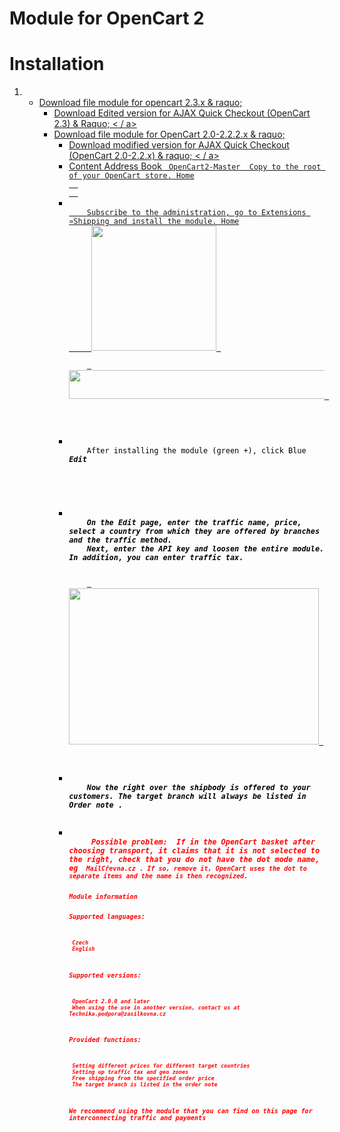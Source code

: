 # Module for OpenCart 2
# Installation
<ol style = "color: black;">
  <li>
    <Ul>
      <li> <a href="https://github.com/zasilkovna/opencart2/archive/opencart2.zip"> Download file module for opencart 2.3.x & raquo; </a>
      <Ul>
      <li> <a href="https://github.com/zasilvnovna/opencart2/archive/ajax-quick-check-check-opencart2.3.zip"> Download Edited version for AJAX Quick Checkout (OpenCart 2.3) & Raquo; < / a> </ li>
      </ ul>
      </ li>
      <li> <a href="https://github.com/zasilkovnna/opencart2/archive/master.zip"> Download file module for OpenCart 2.0-2.2.2.x & raquo; </a>
      <Ul>
      <li> <a href="https://github.com/Zasilvnovna/opencart2/archive/ajax-quick-check-check-check"> Download modified version for AJAX Quick Checkout (OpenCart 2.0-2.2.x) & raquo; < / a> </ li>
      </ ul>
      </ li>
    </ ul>
  </ li>
  <li>
    Content Address Book <code> OpenCart2-Master </ code> Copy to the root of your OpenCart store. Home
  </ li>
  <li>
    Subscribe to the administration, go to Extensions »Shipping and install the module. Home
    <a href="https://cloud.githubusercontent.com/assets/11771520/8772625/045ED8CC-2EC-11E5-9F01-BB90E556E2A1.png"> <Img Width = 200 Height = 200 src = "https: // Cloud .GithubuserContent.com / Assets / 11771520/8772625 / 045ed8CC-2Ece-11E5-9F01-BB90E56E2A1.png "> </a> <br>
    <a href="https://cloud.githubusercontent.com/assets/11771520/8772624/03292192-2ECE-11E5-8612-C09330155585.png"> <img width = 600 height = 46 src = "https: // cloud .GithubuserContent.com / Assets / 11771520/8772624 / 03292192-2Ece-11E5-8612-C09330155585.png "> </a> <br> <br>
  </ li>
  <li>
    After installing the module (green +), click Blue <I> <Strong> Edit </ strong> </ i> <br> <br> <br>
  </ li>
  <li>
    On the Edit page, enter the traffic name, price, select a country from which they are offered by branches and the traffic method.
    Next, enter the API key and loosen the entire module. In addition, you can enter traffic tax. <br> <br>
    <a href="https://cloud.githubusercontent.com/assets/11771520/8772621/8772621/8772621/00D3B164-2ECE-11E5-8E5-8EF1100EC6F.png"> <img width = 400 height = 250 src = "https: // Cloud .GithubuserContent.com / Assets / 11771520/8772621 / 00D3B164-2Ece-11E5-8172-EAFF1100EC6F.png "> </a> <br>
  </ li>
  <li>
    Now the right over the shipbody is offered to your customers. The target branch will always be listed in <Strong> Order note </ strong>.
  </ li>
  <li>
    <Strong Style = "Color: Red"> Possible problem: </ strong> If in the OpenCart basket after choosing transport, it claims that it is not selected to the right, check that you do not have the dot mode name, eg <Code> MailCřevna.cz </ code>. If so, remove it, OpenCart uses the dot to separate items and the name is then recognized.
    </ li>
</ ol>
Module information

Supported languages:

     Czech
     English

Supported versions:

     OpenCart 2.0.0 and later
     When using the use in another version, contact us at Technika.podpora@zasilkovna.cz

Provided functions:

     Setting different prices for different target countries
     Setting up traffic tax and geo zones
     Free shipping from the specified order price
     The target branch is listed in the order note

We recommend using the module that you can find on this page for interconnecting traffic and payments
